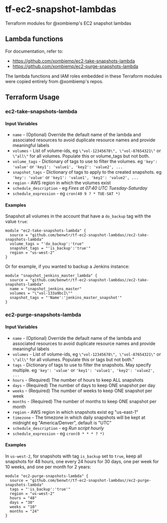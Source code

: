 # tf-ec2-snapshot-lambdas

Terraform modules for @xombiemp's EC2 snapshot lambdas


## Lambda functions

For documentation, refer to:

 * https://github.com/xombiemp/ec2-take-snapshots-lambda
 * https://github.com/xombiemp/ec2-purge-snapshots-lambda

The lambda functions and IAM roles embedded in these Terraform modules were copied entirely from @xombiemp's repos.


## Terraform Usage

### ec2-take-snapshots-lambda

#### Input Variables

 * `name` - (Optional) Override the default name of the lambda and associated resources to avoid duplicate resource names and provide meaningful labels
 * `volumes` - List of volume-ids, eg `\"vol-12345678\", \"vol-87654321\"` or `\"all\"` for all volumes. Populate this or volume_tags but not both.
 * `volume_tags` - Dictionary of tags to use to filter the volumes. eg `'key': 'value'` or `'key1': 'value1', 'key2': 'value2', ...`
 * `snapshot_tags` - Dictionary of tags to apply to the created snapshots. eg `'key': 'value'` or `'key1': 'value1', 'key2': 'value2', ...`
 * `region` - AWS region in which the volumes exist
 * `schedule_description` - eg _Fires at 07:40 UTC Tuesday-Saturday_
 * `schedule_expression` - eg `cron(40 9 ? * TUE-SAT *)`

#### Examples

Snapshot all volumes in the account that have a `do_backup` tag with the value `true`:
```
module "ec2-take-snapshots-lambda" {
  source = "github.com/benwtr/tf-ec2-snapshot-lambdas//ec2-take-snapshots-lambda"
  volume_tags = "'do_backup':'true"
  snapshot_tags = "'is_backup':'true'"
  region = "us-west-2"
}
```

Or for example, if you wanted to backup a Jenkins instance:
```
module "snapshot_jenkins_master_lambda" {
  source = "github.com/benwtr/tf-ec2-snapshot-lambdas//ec2-take-snapshots-lambda"
  name = "snapshot_jenkins_master"
  volumes = "\"vol-133a9bc1\""
  snapshot_tags = "'Name':'jenkins_master_snapshot'"
}
```

### ec2-purge-snapshots-lambda

#### Input Variables

 * `name` - (Optional) Override the default name of the lambda and associated resources to avoid duplicate resource names and provide meaningful labels
 * `volumes` - List of volume-ids, eg `\"vol-12345678\", \"vol-87654321\"` or `\"all\"` for all volumes. Populate this or tags but not both."
 * `tags` - Dictionary of tags to use to filter the snapshots. May specify multiple. eg `'key': 'value'` or `'key1': 'value1', 'key2': 'value2', ...`
 * `hours` - (Required) The number of hours to keep ALL snapshots
 * `days` - (Required) The number of days to keep ONE snapshot per day
 * `weeks` - (Required) The number of weeks to keep ONE snapshot per week
 * `months` - (Required) The number of months to keep ONE snapshot per month
 * `region` - AWS region in which snapshots exist eg "us-east-1"
 * `timezone` - The timezone in which daily snapshots will be kept at midnight eg "America/Denver", default is "UTC"
 * `schedule_description` - eg _Run script hourly_
 * `schedule_expression` - eg `cron(0 * * * ? *)`

#### Examples

In `us-west-2`, for snapshots with tag `is_backup` set to `true`, keep all snapshots for 48 hours, one every 24 hours for 30 days, one per week for 10 weeks, and one per month for 2 years:
```
module "ec2-purge-snapshots-lambda" {
  source = "github.com/benwtr/tf-ec2-snapshot-lambdas//ec2-purge-snapshots-lambda"
  tags = "'is_backup':'true'"
  region = "us-west-2"
  hours = "48"
  days = "30"
  weeks = "10"
  months = "24"
}
```
